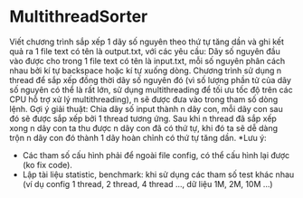 # MultithreadSorter
Viết chương trình sắp xếp 1 dãy số nguyên theo thứ tự tăng dần và ghi 
kết quả ra 1 file text có tên là output.txt, với các yêu cầu:
Dãy số nguyên đầu vào được cho trong 1 file text có tên là input.txt, mỗi số 
nguyên phân cách nhau bởi kí tự backspace hoặc kí tự xuống dòng.
Chương trình sử dụng n thread để sắp xếp đồng thời dãy số nguyên đó (vì số lượng 
phần tử của dãy số nguyên có thể là rất lớn, sử dụng multithreading để tối ưu tốc 
độ trên các CPU hỗ trợ xử lý multithreading), n sẽ được đưa vào trong tham số 
dòng lệnh.
Gợi ý giải thuật: Chia dãy số input thành n dãy con, mỗi dãy con sau đó sẽ được 
sắp xếp bởi 1 thread tương ứng. Sau khi n thread đã sắp xếp xong n dãy con ta thu 
được n dãy con đã có thứ tự, khi đó ta sẽ dễ dàng trộn n dãy con đó thành 1 dãy 
hoàn chỉnh có thứ tự tăng dần.
*Lưu ý:
- Các tham số cấu hình phải để ngoài file config, có thể cấu hình lại được (ko fix 
code).
- Lập tài liệu statistic, benchmark: khi sử dụng các tham số test khác nhau (ví dụ 
config 1 thread, 2 thread, 4 thread …, dữ liệu 1M, 2M, 10M …)
